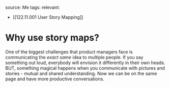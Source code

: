 source: Me
tags:
relevant:
- [[122.11.001 User Story Mapping]]

# Why use story maps?

One of the biggest challenges that product managers face is communicating the _exact same_ idea to multiple people. If you say something out loud, everybody will envision it differently in their own heads. BUT, something magical happens when you communicate with pictures and stories - mutual and shared understanding. Now we can be on the same page and have more productive conversations.